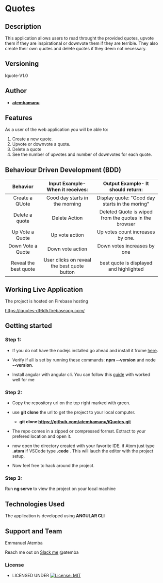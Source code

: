 # Quotes

## Description
This application allows users to read throught the provided quotes, upvote them if they are inspirational or downvote them if they are terrible. They also create their own quotes and delete quotes if they deem not necessary.

## Versioning

 Iquote-V1.0 

## Author

* [**atembamanu**](https://github.com/atembamanu)

## Features


As a user of the web application you will be able to:

1. Create a new quote.
2. Upvote or downvote a quote.
3. Delete a quote
4. See the number of upvotes and number of downvotes for each quote.

## Behaviour Driven Development (BDD)
| Behavior | Input Example- When it receives: | Output Example- It should return: |
| :-------------: | :-------------: | :-------------: |
| Create a QUote | Good day starts in the morning | Display quote: "Good day starts in the moring" |
| Delete a quote | Delete Action | Deleted Quote is wiped from the quotes in the browser |
| Up Vote a Quote | Up vote action | Up votes count increases by one.|
| Down Vote a Quote | Down vote action | Down votes increases by one |
| Reveal the best quote | User clicks on reveal the best quote button | best quote is displayed and highlighted|

## Working Live Application
The project is hosted on Firebase hosting

https://iquotes-df6d5.firebaseapp.com/

## Getting started

### Step 1:

* If you do not have the nodejs installed go ahead and install it frome [here](https://nodejs.org/en/).

* Verify if all is set by running these commands: **npm --version** and node **--version**.

* Install angular with angular cli. You can follow this [guide](https://codeburst.io/how-to-build-an-angular-app-with-angular-cli-in-a-couple-of-minutes-43089d3ab272) with worked well for me

### Step 2: 

* Copy the repository url on the top right marked with green.
* use **git clone** the url to get the project to your local computer.


    * **git clone https://github.com/atembamanu/iQuotes.git**
*   The repo comes in a zipped or compressed format. Extract to your prefered location and open it.

* now open the directory created with your favorite IDE. if Atom just type **.atom** if VSCode type **.code** . This will lauch the editor with the project setup, 

* Now feel free to hack around the project.

### Step 3:
Run **ng serve** to view the project on your local machine

## Technologies Used
The application is developed using **ANGULAR CLI**


## Support and Team
Emmanuel Atemba

Reach me out on [Slack me](https://slack.com/intl/en-ke/)  @atemba


### License

* LICENSED UNDER  [![License: MIT](https://img.shields.io/badge/License-MIT-yellow.svg)](licence)
